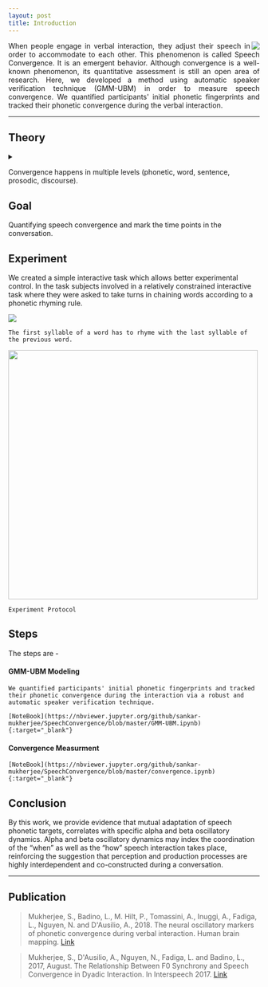 ```yaml
---
layout: post
title: Introduction
---
```


<img src="/SpeechConvergence/img/Convergence-thumbnail.png" align="right">

<p style="text-align: justify;text-justify: inter-word;">
When people engage in verbal interaction, they adjust their speech in order to accommodate to each other. This phenomenon is called Speech Convergence. It is an emergent behavior. Although convergence is a well-known phenomenon, its quantitative assessment is still an open area of research. Here, we developed a method using automatic speaker verification technique (GMM-UBM) in order to measure speech convergence. We quantified participants' initial phonetic fingerprints and tracked their phonetic convergence during the verbal interaction.
</p>

-------
## Theory

<details><summary></summary>
<p>

The dynamical process of mutual adaptation which occurs at multiple levels is a key component of natural linguistic interaction that is crucially missing in classical laboratory tasks. One interesting phenomenon during linguistic interaction is that of Alignment. Figure 1.8 illustrates an abstract representation of the process of alignment. It shows that interlocutor’s linguistic representation interact at multiple levels. The interaction takes place through
priming. In simple terms, subjects engaged in a conversation, via a process of automatic imitation tends to accommodate their utterances to their interlocutor at the lexical, phonetic, semantic, and discourse levels simultaneously.

<img src="/SpeechConvergence/img/speech_alignment.png" width="600" align="center">

As conversation progress interlocutors simultaneously affect each others mental states. Conversational success is indeed characterized by the shared understanding of the spoken content, speakers’ mutual likability, background environment, etc. (Menenti et al. (2012); Garnier et al. (2013)). More interestingly, people involved in a dialogue automatically and implicitly converge at multiple linguistic levels (Bilous and Krauss (1988); Pardo et al.
(2010)) as well as with co-verbal bodily gestures (Turner and West (2010)). For instance, agreeing interlocutors tend to copy each other’s choices of sounds, words, grammatical constructions as well as the temporal characteristics of speech. Nevertheless, this form of implicit behavioral alignment is still poorly understood, especially regarding its effects on communication efficacy, social and contextual determinants, and neural underpinnings (Stolket al. (2016)).

</p>
</details>

Convergence happens in multiple levels (phonetic, word, sentence, prosodic, discourse).

## Goal

Quantifying speech convergence and mark the time points in the conversation.

## Experiment

We created a simple interactive task which allows better experimental control. In the task subjects involved in a relatively constrained interactive task where they were asked to take turns in chaining words according to a phonetic rhyming rule. 

<p>
<img src="/SpeechConvergence/img/domino.png" align="middle">

`The first syllable of a word has to rhyme with the last syllable of the previous word.`

<img src="/SpeechConvergence/img/convergence_protocol.png" width="500" align="middle">

`Experiment Protocol`
</p>

## Steps

The steps are -

#### GMM-UBM Modeling

	We quantified participants' initial phonetic fingerprints and tracked their phonetic convergence during the interaction via a robust and automatic speaker verification technique.

	[NoteBook](https://nbviewer.jupyter.org/github/sankar-mukherjee/SpeechConvergence/blob/master/GMM-UBM.ipynb){:target="_blank"}

#### Convergence Measurment

	[NoteBook](https://nbviewer.jupyter.org/github/sankar-mukherjee/SpeechConvergence/blob/master/convergence.ipynb){:target="_blank"}

## Conclusion

By this work, we provide evidence that mutual adaptation of speech phonetic targets, correlates with specific alpha and beta oscillatory dynamics. Alpha and beta oscillatory dynamics may index the coordination of the “when” as well as the “how” speech interaction takes place, reinforcing the suggestion that perception and production processes are highly interdependent and co-constructed during a conversation.

-----
## Publication

> Mukherjee, S., Badino, L., M. Hilt, P., Tomassini, A., Inuggi, A., Fadiga, L., Nguyen, N. and D'Ausilio, A., 2018. The neural oscillatory markers of phonetic convergence during verbal interaction. Human brain mapping. [Link](https://www.ncbi.nlm.nih.gov/pubmed/30240542)
 
> Mukherjee, S., D'Ausilio, A., Nguyen, N., Fadiga, L. and Badino, L., 2017, August. The Relationship Between F0 Synchrony and Speech Convergence in Dyadic Interaction. In Interspeech 2017. [Link](https://hal.archives-ouvertes.fr/hal-01579789/document)




